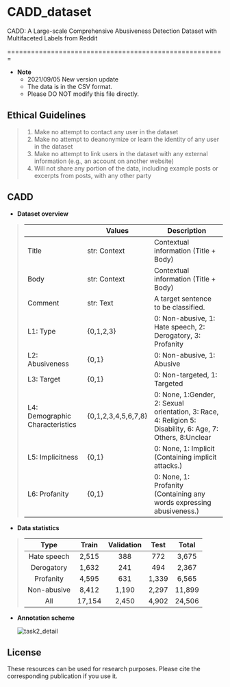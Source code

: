 # CADD_dataset
CADD: A Large-scale Comprehensive Abusiveness Detection Dataset with Multifaceted Labels from Reddit

=======================================================

* __Note__
  * 2021/09/05 New version update
  * The data is in the CSV format.
  * Please DO NOT modify this file directly.

## Ethical Guidelines
>1. Make no attempt to contact any user in the dataset
>2. Make no attempt to deanonymize or learn the identity of any user in the dataset
>3. Make no attempt to link users in the dataset with any external information (e.g., an account on another website)
>4. Will not share any portion of the data, including example posts or excerpts from posts, with any other party


## CADD
* __Dataset overview__

>|                                 | Values              | Description                                                                                                |
>|---------------------------------|---------------------|------------------------------------------------------------------------------------------------------------|
>| Title                           | str: Context        | Contextual information (Title + Body)                                                                      |
>| Body                            | str: Context        | Contextual information (Title + Body)                                                                      |
>| Comment                         | str: Text           | A target sentence to be classified.                                                                        |
>| L1: Type                        | {0,1,2,3}           | 0: Non-abusive, 1: Hate speech, 2: Derogatory, 3: Profanity                                                |
>| L2: Abusiveness                 | {0,1}               | 0: Non-abusive, 1: Abusive                                                                                 |
>| L3: Target                      | {0,1}               | 0: Non-targeted, 1: Targeted                                                                               |
>| L4: Demographic Characteristics | {0,1,2,3,4,5,6,7,8} | 0: None, 1:Gender, 2: Sexual orientation, 3: Race, 4: Religion 5: Disability, 6: Age, 7: Others, 8:Unclear |
>| L5: Implicitness                | {0,1}               | 0: None, 1: Implicit (Containing implicit attacks.)                                                        |
>| L6: Profanity                   | {0,1}               | 0: None, 1: Profanity (Containing any words expressing abusiveness.)                                       |


* __Data statistics__

>|     Type    |  Train | Validation |  Test |  Total |
>|:-----------:|:------:|:----------:|:-----:|:------:|
>| Hate speech |  2,515 |        388 |   772 |  3,675 |
>|  Derogatory |  1,632 |        241 |   494 |  2,367 |
>|  Profanity  |  4,595 |        631 | 1,339 |  6,565 |
>| Non-abusive |  8,412 |      1,190 | 2,297 | 11,899 |
>|     All     | 17,154 |      2,450 | 4,902 | 24,506 |



* __Annotation scheme__

  ![task2_detail](https://user-images.githubusercontent.com/40844310/132124971-68b48ac4-a69d-41a6-accf-c9a8ed7bba46.png)


## License
These resources can be used for research purposes. Please cite the corresponding publication if you use it.




